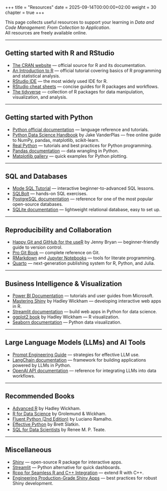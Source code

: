 +++
title = "Resources"
date = 2025-09-14T00:00:00+02:00
weight = 30
chapter = true
+++

This page collects useful resources to support your learning in *Data and Code Management: From Collection to Application*.  
All resources are freely available online.

---

## Getting started with R and RStudio

- [The CRAN website](https://cran.r-project.org/) — official source for R and its documentation.  
- [An Introduction to R](https://cran.r-project.org/doc/manuals/r-release/R-intro.pdf) — official tutorial covering basics of R programming and statistical analysis.  
- [RStudio IDE](https://posit.co/download/rstudio-desktop/) — the most widely used IDE for R.  
- [RStudio cheat sheets](https://posit.co/resources/cheatsheets/) — concise guides for R packages and workflows.  
- [The tidyverse](https://www.tidyverse.org/) — collection of R packages for data manipulation, visualization, and analysis.  

---

## Getting started with Python

- [Python official documentation](https://docs.python.org/3/) — language reference and tutorials.  
- [Python Data Science Handbook](https://jakevdp.github.io/PythonDataScienceHandbook/) by Jake VanderPlas — free online guide to NumPy, pandas, matplotlib, scikit-learn.  
- [Real Python](https://realpython.com/) — tutorials and best practices for Python programming.  
- [Pandas documentation](https://pandas.pydata.org/docs/) — data wrangling in Python.  
- [Matplotlib gallery](https://matplotlib.org/stable/gallery/index.html) — quick examples for Python plotting.  

---

## SQL and Databases

- [Mode SQL Tutorial](https://mode.com/sql-tutorial/) — interactive beginner-to-advanced SQL lessons.  
- [SQLBolt](https://sqlbolt.com/) — hands-on SQL exercises.  
- [PostgreSQL documentation](https://www.postgresql.org/docs/) — reference for one of the most popular open-source databases.  
- [SQLite documentation](https://www.sqlite.org/docs.html) — lightweight relational database, easy to set up.  

---

## Reproducibility and Collaboration

- [Happy Git and GitHub for the useR](https://happygitwithr.com/) by Jenny Bryan — beginner-friendly guide to version control.  
- [Pro Git Book](https://git-scm.com/book/en/v2) — complete reference on Git.  
- [RMarkdown](https://rmarkdown.rstudio.com/) and [Jupyter Notebooks](https://jupyter.org/) — tools for literate programming.  
- [Quarto](https://quarto.org/) — next-generation publishing system for R, Python, and Julia.  

---

## Business Intelligence & Visualization

- [Power BI Documentation](https://learn.microsoft.com/en-us/power-bi/) — tutorials and user guides from Microsoft.  
- [Mastering Shiny](https://mastering-shiny.org/) by Hadley Wickham — developing interactive web apps in R.  
- [Streamlit documentation](https://docs.streamlit.io/) — build web apps in Python for data science.  
- [ggplot2 book](https://ggplot2-book.org/) by Hadley Wickham — R visualization.  
- [Seaborn documentation](https://seaborn.pydata.org/) — Python data visualization.  

---

## Large Language Models (LLMs) and AI Tools

- [Prompt Engineering Guide](https://www.promptingguide.ai/) — strategies for effective LLM use.  
- [LangChain documentation](https://python.langchain.com/) — framework for building applications powered by LLMs in Python.  
- [OpenAI API documentation](https://platform.openai.com/docs/) — reference for integrating LLMs into data workflows.  

---

## Recommended Books

- [Advanced R](https://adv-r.hadley.nz/) by Hadley Wickham.  
- [R for Data Science](https://r4ds.hadley.nz/) by Grolemund & Wickham.  
- [Fluent Python (2nd Edition)](https://www.oreilly.com/library/view/fluent-python-2nd/9781492056348/) by Luciano Ramalho.  
- [Effective Python](https://effectivepython.com/) by Brett Slatkin.  
- [SQL for Data Scientists](https://www.wiley.com/en-us/SQL+for+Data+Scientists-p-9781119669364) by Renee M. P. Teate.  

---

## Miscellaneous

- [Shiny](https://shiny.posit.co/) — open-source R package for interactive apps.  
- [Streamlit](https://streamlit.io/) — Python alternative for quick dashboards.  
- [Rcpp for Seamless R and C++ Integration](http://www.rcpp.org/) — extend R with C++.  
- [Engineering Production-Grade Shiny Apps](https://engineering-shiny.org/) — best practices for robust Shiny development.  
